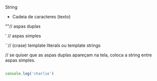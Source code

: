String

* Cadeia de caracteres (texto)

""// aspas duplas

' // aspas simples

``// (crase) template literals ou template strings 

// se quiser que as aspas duplas apareçam na tela, coloca a string entre aspas simples.

```js

console.log('charlie')

```